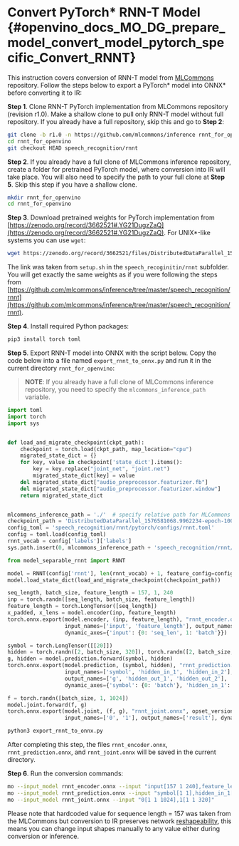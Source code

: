 # Convert PyTorch* RNN-T Model {#openvino_docs_MO_DG_prepare_model_convert_model_pytorch_specific_Convert_RNNT}

This instruction covers conversion of RNN-T model from [MLCommons](https://github.com/mlcommons) repository. Follow
the steps below to export a PyTorch* model into ONNX* before converting it to IR:

**Step 1**. Clone RNN-T PyTorch implementation from MLCommons repository (revision r1.0). Make a shallow clone to pull
only RNN-T model without full repository. If you already have a full repository, skip this and go to **Step 2**:
```bash
git clone -b r1.0 -n https://github.com/mlcommons/inference rnnt_for_openvino --depth 1
cd rnnt_for_openvino
git checkout HEAD speech_recognition/rnnt
```

**Step 2**. If you already have a full clone of MLCommons inference repository, create a folder for
pretrained PyTorch model, where conversion into IR will take place. You will also need to specify the path to
your full clone at **Step 5**. Skip this step if you have a shallow clone.

```bash
mkdir rnnt_for_openvino
cd rnnt_for_openvino
```

**Step 3**. Download pretrained weights for PyTorch implementation from [https://zenodo.org/record/3662521#.YG21DugzZaQ](https://zenodo.org/record/3662521#.YG21DugzZaQ).
For UNIX*-like systems you can use `wget`:
```bash
wget https://zenodo.org/record/3662521/files/DistributedDataParallel_1576581068.9962234-epoch-100.pt
```
The link was taken from `setup.sh` in the `speech_recoginitin/rnnt` subfolder. You will get exactly the same weights as
if you were following the steps from [https://github.com/mlcommons/inference/tree/master/speech_recognition/rnnt](https://github.com/mlcommons/inference/tree/master/speech_recognition/rnnt).

**Step 4**. Install required Python packages:
```bash
pip3 install torch toml
```

**Step 5**. Export RNN-T model into ONNX with the script below. Copy the code below into a file named
`export_rnnt_to_onnx.py` and run it in the current directory `rnnt_for_openvino`:

> **NOTE**: If you already have a full clone of MLCommons inference repository, you need to
> specify the `mlcommons_inference_path` variable.

```python
import toml
import torch
import sys


def load_and_migrate_checkpoint(ckpt_path):
    checkpoint = torch.load(ckpt_path, map_location="cpu")
    migrated_state_dict = {}
    for key, value in checkpoint['state_dict'].items():
        key = key.replace("joint_net", "joint.net")
        migrated_state_dict[key] = value
    del migrated_state_dict["audio_preprocessor.featurizer.fb"]
    del migrated_state_dict["audio_preprocessor.featurizer.window"]
    return migrated_state_dict


mlcommons_inference_path = './'  # specify relative path for MLCommons inferene
checkpoint_path = 'DistributedDataParallel_1576581068.9962234-epoch-100.pt'
config_toml = 'speech_recognition/rnnt/pytorch/configs/rnnt.toml'
config = toml.load(config_toml)
rnnt_vocab = config['labels']['labels']
sys.path.insert(0, mlcommons_inference_path + 'speech_recognition/rnnt/pytorch')

from model_separable_rnnt import RNNT

model = RNNT(config['rnnt'], len(rnnt_vocab) + 1, feature_config=config['input_eval'])
model.load_state_dict(load_and_migrate_checkpoint(checkpoint_path))

seq_length, batch_size, feature_length = 157, 1, 240
inp = torch.randn([seq_length, batch_size, feature_length])
feature_length = torch.LongTensor([seq_length])
x_padded, x_lens = model.encoder(inp, feature_length)
torch.onnx.export(model.encoder, (inp, feature_length), "rnnt_encoder.onnx", opset_version=12,
                  input_names=['input', 'feature_length'], output_names=['x_padded', 'x_lens'],
                  dynamic_axes={'input': {0: 'seq_len', 1: 'batch'}})

symbol = torch.LongTensor([[20]])
hidden = torch.randn([2, batch_size, 320]), torch.randn([2, batch_size, 320])
g, hidden = model.prediction.forward(symbol, hidden)
torch.onnx.export(model.prediction, (symbol, hidden), "rnnt_prediction.onnx", opset_version=12,
                  input_names=['symbol', 'hidden_in_1', 'hidden_in_2'],
                  output_names=['g', 'hidden_out_1', 'hidden_out_2'],
                  dynamic_axes={'symbol': {0: 'batch'}, 'hidden_in_1': {1: 'batch'}, 'hidden_in_2': {1: 'batch'}})

f = torch.randn([batch_size, 1, 1024])
model.joint.forward(f, g)
torch.onnx.export(model.joint, (f, g), "rnnt_joint.onnx", opset_version=12,
                  input_names=['0', '1'], output_names=['result'], dynamic_axes={'0': {0: 'batch'}, '1': {0: 'batch'}})
```

```bash
python3 export_rnnt_to_onnx.py
```

After completing this step, the files `rnnt_encoder.onnx`, `rnnt_prediction.onnx`, and `rnnt_joint.onnx` will be saved in the current directory.

**Step 6**. Run the conversion commands:

```sh
mo --input_model rnnt_encoder.onnx --input "input[157 1 240],feature_length->157"
mo --input_model rnnt_prediction.onnx --input "symbol[1 1],hidden_in_1[2 1 320],hidden_in_2[2 1 320]"
mo --input_model rnnt_joint.onnx --input "0[1 1 1024],1[1 1 320]"
```
Please note that hardcoded value for sequence length = 157 was taken from the MLCommons but conversion to IR preserves
network [reshapeability](../../../../OV_Runtime_UG/ShapeInference.md), this means you can change input shapes manually to any value either during conversion or
inference.
